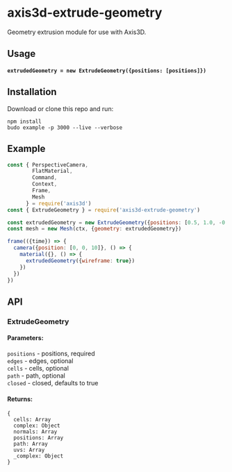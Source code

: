 # axis3d-extrude-geometry

Geometry extrusion module for use with Axis3D.

## Usage
#### `extrudedGeometry = new ExtrudeGeometry({positions: [positions]})`

## Installation

Download or clone this repo and run:

```
npm install
budo example -p 3000 --live --verbose
```

## Example
```javascript
const { PerspectiveCamera,
        FlatMaterial,
        Command,
        Context,
        Frame,
        Mesh
      } = require('axis3d')
const { ExtrudeGeometry } = require('axis3d-extrude-geometry')

const extrudedGeometry = new ExtrudeGeometry({positions: [0.5, 1.0, -0.5, ...]})
const mesh = new Mesh(ctx, {geometry: extrudedGeometry})

frame(({time}) => {
  camera({position: [0, 0, 10]}, () => {
    material({}, () => {
      extrudedGeometry({wireframe: true})
    })
  })
})
```

## API

### ExtrudeGeometry
#### Parameters:
`positions` - positions, required<br>
`edges` - edges, optional<br>
`cells` - cells, optional<br>
`path` - path, optional<br>
`closed` - closed, defaults to true<br>
#### Returns:
```
{
  cells: Array
  complex: Object
  normals: Array
  positions: Array
  path: Array
  uvs: Array
  _complex: Object
}
```
